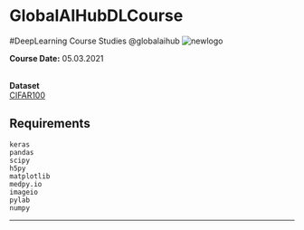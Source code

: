 # GlobalAIHubDLCourse
#DeepLearning Course Studies @globalaihub
![newlogo](https://user-images.githubusercontent.com/50207648/110254330-cc5b5f80-7f9f-11eb-9e12-5994e9197629.png)

**Course Date:** 05.03.2021</br></br>

**Dataset** </br>
[CIFAR100](https://www.cs.toronto.edu/~kriz/cifar.html) </br>

## Requirements
```
keras
pandas
scipy
h5py
matplotlib
medpy.io
imageio
pylab
numpy
```
---

